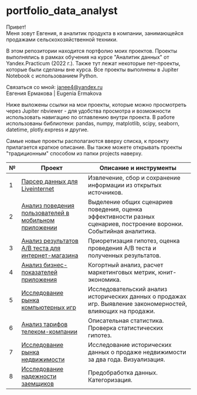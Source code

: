 # portfolio_data_analyst
Привет!  
Меня зовут Евгения, я аналитик продукта в компании, занимающейся продажами сельскохозяйственной техники.  

В этом репозитории находится портфолио моих проектов. Проекты выполнялись в рамках обучения на курсе "Аналитик данных" от Yandex.Practicum (2022 г.). Также тут лежат некоторые пет-проекты, которые были сделаны вне курса. Все проекты выполнены в Jupiter Notebook с использованием Python.  

Связаться со мной: janee4@yandex.ru  
Евгения Ермакова | Eugenia Ermakova

Ниже выложены ссылки на мои проекты, которые можно просмотреть через Jupiter nbviewer - для удобства просмотра и возможности использовать навигацию по оглавлению внутри проекта. В работе использованы библиотеки: pandas, numpy, matplotlib, scipy, seaborn, datetime, plotly.express и другие.

Самые новые проекты располагаются вверху списка, к проекту прилагается краткое описание. Вы также можете открывать проекты "традиционным" способом из папки projects наверху.


|№  |Проект             |Описание и инструменты                                    |
|---|-------------------|----------------------------------------------------------|
|1  |[Парсер данных для Liveinternet](https://nbviewer.org/github/EvgeniyaErmakova/portfolio_data_analyst/blob/main/projects/%D0%9F%D0%B0%D1%80%D1%81%D0%B5%D1%80%20Liveinternet.ipynb)|Извлечение, сбор и сохранение информации из открытых источников.|
|2  |[Анализ поведения пользователей в мобильном приложении](https://nbviewer.org/github/EvgeniyaErmakova/portfolio_data_analyst/blob/main/projects/Ermakova_E_Final_project_portfolio.ipynb)|Выделение общих сценариев поведения, оценка эффективности разных сценариев, построение воронки. Событийная аналитика.|
|3  |[Анализ результатов A/B теста для интернет-магазина](https://nbviewer.org/github/EvgeniyaErmakova/portfolio_data_analyst/blob/main/projects/Ermakova_E_AB_test_online_shop_portfolio.ipynb)|Приоретизация гипотез, оценка проведения A/B теста и полученных результатов.|
|4 |[Анализ бизнес-показателей приложения](https://nbviewer.org/github/EvgeniyaErmakova/portfolio_data_analyst/blob/main/projects/Ermakova_E_marketing_research_of_application_portfolio.ipynb)|Когортный анализ, расчет маркетинговых метрик, юнит-экономика.|
|5  |[Исследование рынка компьютерных игр](https://nbviewer.org/github/EvgeniyaErmakova/portfolio_data_analyst/blob/main/projects/Consolidated_project_module_1_games_sales_planning_Ermakova_E_portfolio.ipynb)|Исследовательский анализ исторических данных о продажах игр. Выявление закономерностей, влияющих на продажи.|
|6  |[Анализ тарифов телеком-компании](https://nbviewer.org/github/EvgeniyaErmakova/portfolio_data_analyst/blob/main/projects/Ermakova_E_tariff_research_portfolio.ipynb)|Описательная статистика. Проверка статистических гипотез.|
|7  |[Исследование рынка недвижимости](https://nbviewer.org/github/EvgeniyaErmakova/portfolio_data_analyst/blob/main/projects/Ermakova_E_real_estate_exploration_portfolio.ipynb)|Исследование исторических данных о продаже недвижимости за два года. Визуализация.|
|8  |[Исследование надежности заемщиков](https://nbviewer.org/github/EvgeniyaErmakova/portfolio_data_analyst/blob/main/projects/Ermakova_E_Investigation_of_borrowers_reliability_portfolio.ipynb)|Предобработка данных. Категоризация.|
